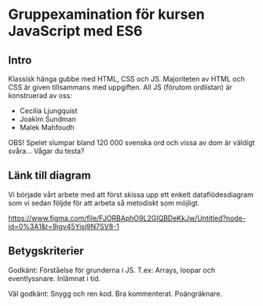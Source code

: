 # Gruppexamination för kursen JavaScript med ES6

## Intro

Klassisk hänga gubbe med HTML, CSS och JS.
Majoriteten av HTML och CSS är given tillsammans med uppgiften. 
All JS (förutom ordlistan) är konstruerad av oss:

* Cecilia Ljungquist
* Joakim Sundman
* Malek Mahfoudh

OBS! Spelet slumpar bland 120 000 svenska ord och vissa av dom är väldigt svåra... Vågar du testa?

## Länk till diagram

Vi började vårt arbete med att först skissa upp ett enkelt dataflödesdiagram som vi sedan följde för att arbeta så metodiskt som möjligt.

https://www.figma.com/file/FJORBAphO9L2GlQBDeKkJw/Untitled?node-id=0%3A1&t=9igv45Yisj9N7SV8-1

## Betygskriterier

Godkänt:
Förståelse för grunderna i JS.
T.ex: Arrays, loopar och eventlyssnare.
Inlämnat i tid.

Väl godkänt:
Snygg och ren kod.
Bra kommenterat.
Poängräknare.
